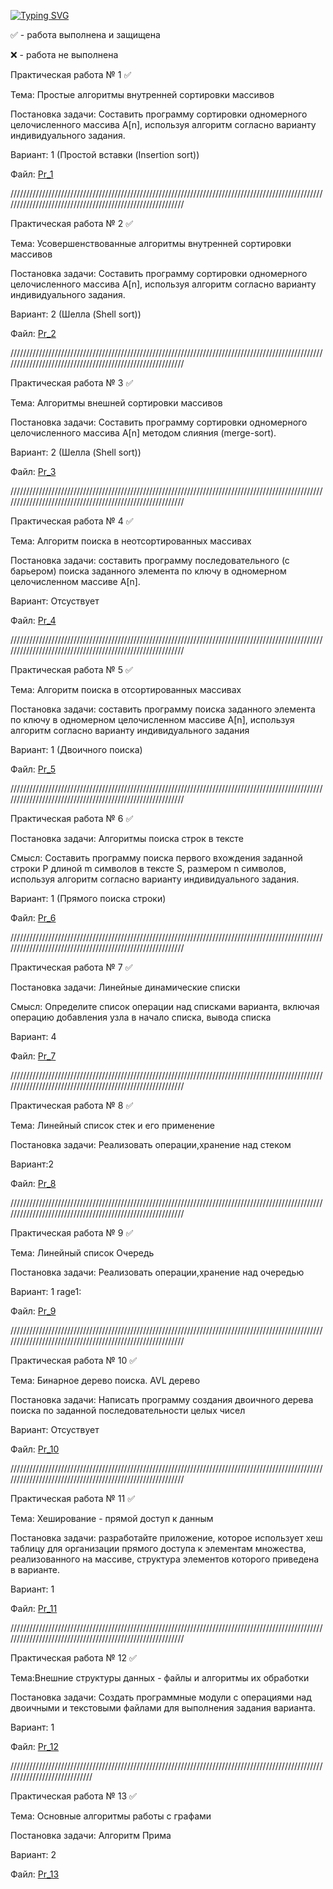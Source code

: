 [![Typing SVG](https://readme-typing-svg.herokuapp.com?color=4979FF&vCenter=true&lines=%D0%9F%D1%80%D0%B0%D0%BA%D1%82%D0%B8%D1%87%D0%B5%D1%81%D0%BA%D0%B8%D0%B5+%D1%80%D0%B0%D0%B1%D0%BE%D1%82%D1%8B+%D0%BF%D0%BE+%D1%81%D0%B8%D0%B0%D0%BE%D0%B4)](https://github.com/Nikitmen/ConsoleApp/tree/master/ConsoleApp)

✅ - работа выполнена и защищена 

❌ - работа не выполнена

Практическая работа № 1 ✅

Тема: Простые алгоритмы внутренней сортировки массивов

Постановка задачи: Составить программу сортировки одномерного целочисленного массива A[n], используя алгоритм согласно варианту индивидуального задания.

Вариант: 1 (Простой вставки (Insertion sort))

Файл: [Pr_1](https://github.com/Nikitmen/ConsoleApp/blob/master/ConsoleApp/Pr_1)

//////////////////////////////////////////////////////////////////////////////////////////////////////////////////////////////////////////////////////////

Практическая работа № 2 ✅

Тема: Усовершенствованные алгоритмы внутренней сортировки массивов

Постановка задачи: Составить программу сортировки одномерного целочисленного массива A[n], используя алгоритм согласно варианту индивидуального задания.

Вариант: 2 (Шелла (Shell sort))

Файл: [Pr_2](https://github.com/Nikitmen/ConsoleApp/tree/master/ConsoleApp)

//////////////////////////////////////////////////////////////////////////////////////////////////////////////////////////////////////////////////////////

Практическая работа № 3 ✅

Тема: Алгоритмы внешней сортировки массивов

Постановка задачи: Составить программу сортировки одномерного целочисленного массива A[n] методом слияния (merge-sort). 

Вариант: 2 (Шелла (Shell sort))

Файл: [Pr_3](https://github.com/Nikitmen/ConsoleApp/tree/master/ConsoleApp)

//////////////////////////////////////////////////////////////////////////////////////////////////////////////////////////////////////////////////////////

Практическая работа № 4 ✅

Тема: Алгоритм поиска в неотсортированных массивах

Постановка задачи: cоставить программу последовательного (с барьером) поиска заданного элемента по ключу в одномерном целочисленном массиве A[n].

Вариант: Отсуствует

Файл: [Pr_4](https://github.com/Nikitmen/ConsoleApp/tree/master/ConsoleApp)

//////////////////////////////////////////////////////////////////////////////////////////////////////////////////////////////////////////////////////////

Практическая работа № 5 ✅

Тема: Алгоритм поиска в отсортированных массивах

Постановка задачи: составить программу поиска заданного элемента по ключу в одномерном целочисленном массиве A[n], используя алгоритм согласно варианту индивидуального задания

Вариант: 1 (Двоичного поиска)

Файл: [Pr_5](https://github.com/Nikitmen/ConsoleApp/tree/master/ConsoleApp)

//////////////////////////////////////////////////////////////////////////////////////////////////////////////////////////////////////////////////////////

Практическая работа № 6 ✅

Постановка задачи: Алгоритмы поиска строк в тексте

Смысл: Составить программу поиска первого вхождения заданной строки P длиной m символов в тексте S, размером n символов, используя алгоритм согласно варианту индивидуального задания.

Вариант: 1 (Прямого поиска строки)

Файл: [Pr_6](https://github.com/Nikitmen/ConsoleApp/tree/master/ConsoleApp)

//////////////////////////////////////////////////////////////////////////////////////////////////////////////////////////////////////////////////////////

Практическая работа № 7 ✅

Постановка задачи: Линейные динамические списки

Смысл: Определите список операции над списками варианта, включая операцию добавления узла в начало списка, вывода списка

Вариант: 4

Файл: [Pr_7](https://github.com/Nikitmen/ConsoleApp/tree/master/ConsoleApp)

//////////////////////////////////////////////////////////////////////////////////////////////////////////////////////////////////////////////////////////

Практическая работа № 8 ✅

Тема: Линейный список стек и его применение

Постановка задачи: Реализовать операции,хранение над стеком

Вариант:2

Файл: [Pr_8](https://github.com/Nikitmen/ConsoleApp/tree/master/ConsoleApp)

//////////////////////////////////////////////////////////////////////////////////////////////////////////////////////////////////////////////////////////

Практическая работа № 9 ✅

Тема: Линейный список Очередь

Постановка задачи: Реализовать операции,хранение над очередью

Вариант: 1 rage1:

Файл: [Pr_9](https://github.com/Nikitmen/ConsoleApp/tree/master/ConsoleApp)

//////////////////////////////////////////////////////////////////////////////////////////////////////////////////////////////////////////////////////////

Практическая работа № 10 ✅

Тема: Бинарное дерево поиска. AVL дерево

Постановка задачи: Написать программу создания двоичного дерева поиска по заданной последовательности целых чисел

Вариант: Отсуствует 

Файл: [Pr_10](https://github.com/Nikitmen/ConsoleApp/tree/master/ConsoleApp)

//////////////////////////////////////////////////////////////////////////////////////////////////////////////////////////////////////////////////////////

Практическая работа № 11 ✅

Тема: Хеширование - прямой доступ к данным

Постановка задачи: разработайте приложение, которое использует хеш таблицу для организации прямого доступа к элементам множества, реализованного на массиве, структура элементов которого приведена в варианте. 

Вариант: 1

Файл: [Pr_11](https://github.com/Nikitmen/ConsoleApp/tree/master/ConsoleApp)

//////////////////////////////////////////////////////////////////////////////////////////////////////////////////////////////////////////////////////////

Практическая работа № 12 ✅

Тема:Внешние структуры данных - файлы  и алгоритмы их обработки

Постановка задачи: Создать программные модули с операциями над двоичными и текстовыми файлами для выполнения задания варианта. 

Вариант: 1

Файл: [Pr_12](https://github.com/Nikitmen/ConsoleApp/tree/master/ConsoleApp)

/////////////////////////////////////////////////////////////////////////////////////////////////////////////////////////////

Практическая работа № 13 ✅

Тема: Основные алгоритмы работы с графами

Постановка задачи: Алгоритм Прима

Вариант: 2

Файл: [Pr_13](https://github.com/Nikitmen/ConsoleApp/tree/master/ConsoleApp)
